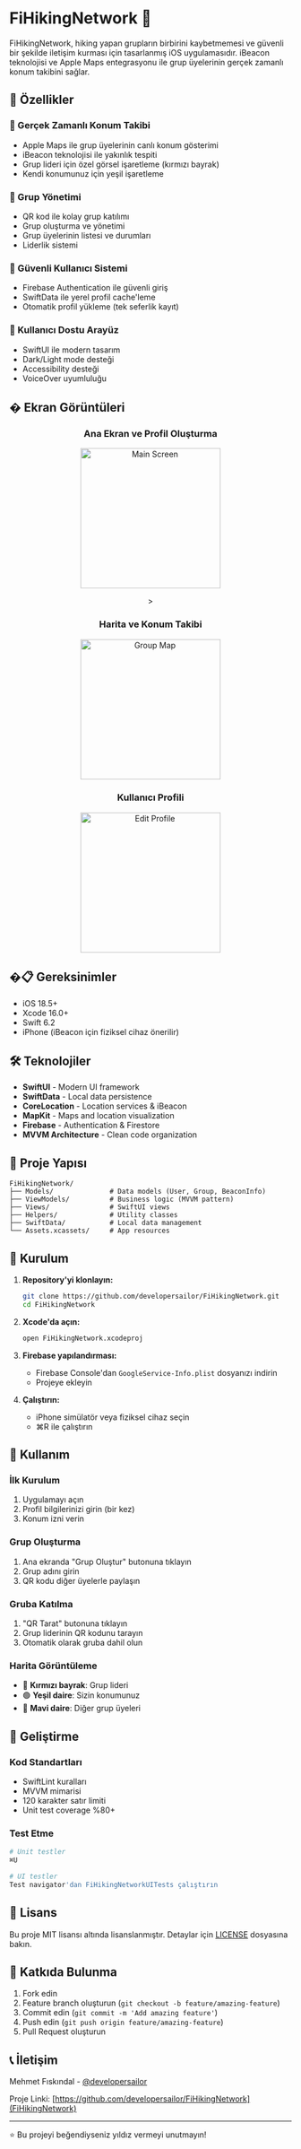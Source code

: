 # FiHikingNetwork 🥾

FiHikingNetwork, hiking yapan grupların birbirini kaybetmemesi ve güvenli bir şekilde iletişim kurması için tasarlanmış iOS uygulamasıdır. iBeacon teknolojisi ve Apple Maps entegrasyonu ile grup üyelerinin gerçek zamanlı konum takibini sağlar.

## 🌟 Özellikler

### 📍 Gerçek Zamanlı Konum Takibi
- Apple Maps ile grup üyelerinin canlı konum gösterimi
- iBeacon teknolojisi ile yakınlık tespiti
- Grup lideri için özel görsel işaretleme (kırmızı bayrak)
- Kendi konumunuz için yeşil işaretleme

### 👥 Grup Yönetimi
- QR kod ile kolay grup katılımı
- Grup oluşturma ve yönetimi
- Grup üyelerinin listesi ve durumları
- Liderlik sistemi

### 🔐 Güvenli Kullanıcı Sistemi
- Firebase Authentication ile güvenli giriş
- SwiftData ile yerel profil cache'leme
- Otomatik profil yükleme (tek seferlik kayıt)

### 📱 Kullanıcı Dostu Arayüz
- SwiftUI ile modern tasarım
- Dark/Light mode desteği
- Accessibility desteği
- VoiceOver uyumluluğu

## � Ekran Görüntüleri

<div align="center">

### Ana Ekran ve Profil Oluşturma
<p align="center">
  <img src="docs/screenshots/1.png" width="250" alt="Main Screen"/>
</p>
>

### Harita ve Konum Takibi
<p align="center">
  <img src="docs/screenshots/4.png" width="250" alt="Group Map"/>
</p>

### Kullanıcı Profili
<p align="center">
  <img src="docs/screenshots/3.png" width="250" alt="Edit Profile"/>
</p>


</div>

## �📋 Gereksinimler

- iOS 18.5+
- Xcode 16.0+
- Swift 6.2
- iPhone (iBeacon için fiziksel cihaz önerilir)

## 🛠 Teknolojiler

- **SwiftUI** - Modern UI framework
- **SwiftData** - Local data persistence
- **CoreLocation** - Location services & iBeacon
- **MapKit** - Maps and location visualization
- **Firebase** - Authentication & Firestore
- **MVVM Architecture** - Clean code organization

## 📂 Proje Yapısı

```
FiHikingNetwork/
├── Models/              # Data models (User, Group, BeaconInfo)
├── ViewModels/          # Business logic (MVVM pattern)
├── Views/               # SwiftUI views
├── Helpers/             # Utility classes
├── SwiftData/           # Local data management
└── Assets.xcassets/     # App resources
```

## 🚀 Kurulum

1. **Repository'yi klonlayın:**
   ```bash
   git clone https://github.com/developersailor/FiHikingNetwork.git
   cd FiHikingNetwork
   ```

2. **Xcode'da açın:**
   ```bash
   open FiHikingNetwork.xcodeproj
   ```

3. **Firebase yapılandırması:**
   - Firebase Console'dan `GoogleService-Info.plist` dosyanızı indirin
   - Projeye ekleyin

4. **Çalıştırın:**
   - iPhone simülatör veya fiziksel cihaz seçin
   - ⌘R ile çalıştırın

## 🎯 Kullanım

### İlk Kurulum
1. Uygulamayı açın
2. Profil bilgilerinizi girin (bir kez)
3. Konum izni verin

### Grup Oluşturma
1. Ana ekranda "Grup Oluştur" butonuna tıklayın
2. Grup adını girin
3. QR kodu diğer üyelerle paylaşın

### Gruba Katılma
1. "QR Tarat" butonuna tıklayın
2. Grup liderinin QR kodunu tarayın
3. Otomatik olarak gruba dahil olun

### Harita Görüntüleme
- 🚩 **Kırmızı bayrak**: Grup lideri
- 🟢 **Yeşil daire**: Sizin konumunuz
- 🔵 **Mavi daire**: Diğer grup üyeleri

## 🔧 Geliştirme

### Kod Standartları
- SwiftLint kuralları
- MVVM mimarisi
- 120 karakter satır limiti
- Unit test coverage %80+

### Test Etme
```bash
# Unit testler
⌘U

# UI testler
Test navigator'dan FiHikingNetworkUITests çalıştırın
```

## 📄 Lisans

Bu proje MIT lisansı altında lisanslanmıştır. Detaylar için [LICENSE](LICENSE) dosyasına bakın.

## 🤝 Katkıda Bulunma

1. Fork edin
2. Feature branch oluşturun (`git checkout -b feature/amazing-feature`)
3. Commit edin (`git commit -m 'Add amazing feature'`)
4. Push edin (`git push origin feature/amazing-feature`)
5. Pull Request oluşturun

## 📞 İletişim

Mehmet Fıskındal - [@developersailor](https://github.com/developersailor)

Proje Linki: [https://github.com/developersailor/FiHikingNetwork](FiHikingNetwork)

---

⭐ Bu projeyi beğendiyseniz yıldız vermeyi unutmayın!
